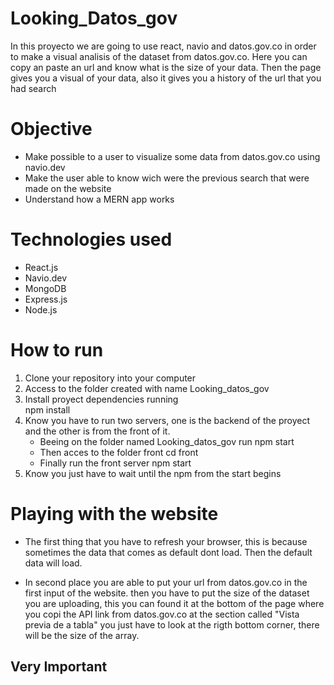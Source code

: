 # Looking_Datos_gov
In this proyecto we are going to use react, navio and datos.gov.co in order to make a visual analisis of the dataset from datos.gov.co. Here you can copy an paste an url and know what is the size of your data. Then the page gives you a visual of your data, also it gives you a history of the url that you had search

# Objective

* Make possible to a user to visualize some data from datos.gov.co using navio.dev
* Make the user able to know wich were the previous search that were made on the website
* Understand how a MERN app works

# Technologies used

* React.js
* Navio.dev
* MongoDB
* Express.js 
* Node.js

# How to run 

1. Clone your repository into your computer
2. Access to the folder created with name Looking_datos_gov
3. Install proyect dependencies running  
    npm install
4. Know you have to run two servers, one is the backend of the proyect and the other is from the front of it.
    * Beeing on the folder named Looking_datos_gov run 
            npm start
    * Then acces to the folder front 
            cd front
    * Finally run the front server 
            npm start
5. Know you just have to wait until the npm from the start begins

# Playing with the website

* The first thing that you have to refresh your browser, this is because sometimes the data that comes as default dont load.
Then the default data will load.

* In second place you are able to put your url from datos.gov.co in the first input of the website. then you have to put the size of the dataset you are uploading, this you can found it at the bottom of the page where you copi the API link from datos.gov.co at the section called "Vista previa de a tabla" you just have to look at the rigth bottom corner, there will be the size of the array.

## Very Important
